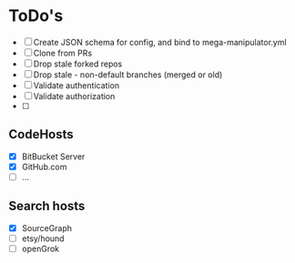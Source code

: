 # ToDo's

* [ ] Create JSON schema for config, and bind to mega-manipulator.yml
* [ ] Clone from PRs
* [ ] Drop stale forked repos
* [ ] Drop stale - non-default branches (merged or old)
* [ ] Validate authentication
* [ ] Validate authorization
* [ ]

## CodeHosts

* [x] BitBucket Server
* [x] GitHub.com
* [ ] ...

## Search hosts

* [x] SourceGraph
* [ ] etsy/hound
* [ ] openGrok
